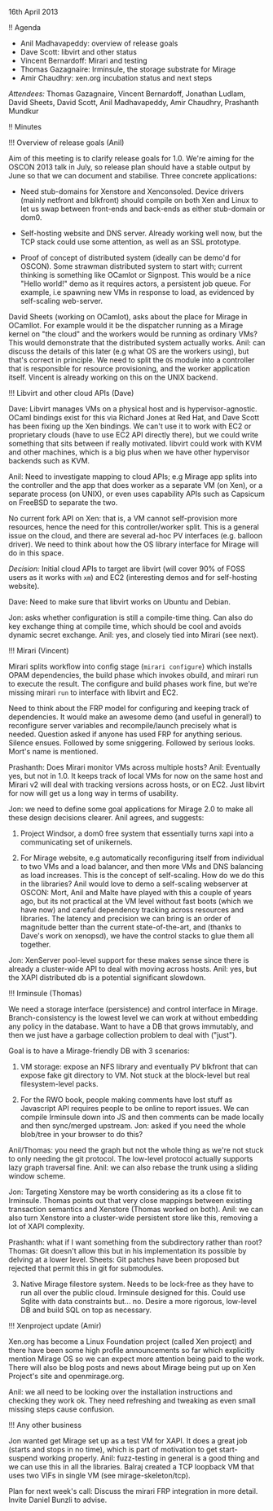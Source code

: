 16th April 2013

!! Agenda

* Anil Madhavapeddy: overview of release goals
* Dave Scott: libvirt and other status
* Vincent Bernardoff: Mirari and testing
* Thomas Gazagnaire: Irminsule, the storage substrate for Mirage
* Amir Chaudhry: xen.org incubation status and next steps

*Attendees:* Thomas Gazagnaire, Vincent Bernardoff, Jonathan Ludlam, David
Sheets, David Scott, Anil Madhavapeddy, Amir Chaudhry, Prashanth Mundkur

!! Minutes

!!! Overview of release goals (Anil)

Aim of this meeting is to clarify release goals for 1.0. We're aiming for the
OSCON 2013 talk in July, so release plan should have a stable output by June 
so that we can document and stabilise.  Three concrete applications:

* Need stub-domains for Xenstore and Xenconsoled.  Device drivers (mainly
netfront and blkfront) should compile on both Xen and Linux to let us
swap between front-ends and back-ends as either stub-domain or dom0.

* Self-hosting website and DNS server. Already working well now, but the
TCP stack could use some attention, as well as an SSL prototype.

* Proof of concept of distributed system (ideally can be demo'd for OSCON).
Some strawman distributed system to start with; current thinking is something
like OCamlot or Signpost.  This would be a nice "Hello world!" demo as it
requires actors, a persistent job queue. For example, i.e spawning new VMs in
response to load, as evidenced by self-scaling web-server.

David Sheets (working on OCamlot), asks about the place for Mirage in OCamllot.
For example would it be the dispatcher running as a Mirage kernel on "the
cloud" and the workers would be running as ordinary VMs? This would demonstrate
that the distributed system actually works. Anil: can discuss the details of
this later (e.g what OS are the workers using), but that's correct in
principle.  We need to split the `OS` module into a controller that is
responsible for resource provisioning, and the worker application itself.
Vincent is already working on this on the UNIX backend.

!!! Libvirt and other cloud APIs (Dave)

Dave: Libvirt manages VMs on a physical host and is hypervisor-agnostic.  OCaml
bindings exist for this via Richard Jones at Red Hat, and Dave Scott has been
fixing up the Xen bindings.  We can't use it to work with EC2 or proprietary
clouds (have to use EC2 API directly there), but we could write something that
sits between if really motivated. libvirt could work with KVM and other
machines, which is a big plus when we have other hypervisor backends such as
KVM.

Anil: Need to investigate mapping to cloud APIs; e.g Mirage app splits into the
controller and the app that does worker as a separate VM (on Xen), or a
separate process (on UNIX), or even uses capability APIs such as Capsicum on
FreeBSD to separate the two.

No current fork API on Xen: that is, a VM cannot self-provision more
resources, hence the need for this controller/worker split.  This is a general
issue on the cloud, and there are several ad-hoc PV interfaces (e.g. balloon
driver).  We need to think about how the OS library interface for Mirage will
do in this space.

*Decision:* Initial cloud APIs to target are libvirt (will cover 90% of FOSS
users as it works with `xm`) and EC2 (interesting demos and for self-hosting
website).

Dave: Need to make sure that libvirt works on Ubuntu and Debian.

Jon: asks whether configuration is still a compile-time thing.  Can also do 
key exchange thing at compile time, which should be cool and avoids dynamic 
secret exchange.  Anil: yes, and closely tied into Mirari (see next).

!!! Mirari (Vincent)

Mirari splits workflow into config stage (`mirari configure`) which installs
OPAM dependencies, the build phase which invokes obuild, and mirari run to
execute the result.  The configure and build phases work fine, but we're
missing mirari `run` to interface with libvirt and EC2.

Need to think about the FRP model for configuring and keeping track of
dependencies.  It would make an awesome demo (and useful in general!) to
reconfigure server variables and recompile/launch precisely what is needed.
Question asked if anyone has used FRP for anything serious.  Silence ensues.
Followed by some sniggering. Followed by serious looks.  Mort's name is mentioned.

Prashanth: Does Mirari monitor VMs across multiple hosts? 
Anil: Eventually yes, but not in 1.0. It keeps track of local VMs for now on
the same host and Mirari v2 will deal with tracking versions 
across hosts, or on EC2.  Just libvirt for now will get us a long way in
terms of usability.

Jon: we need to define some goal applications for Mirage 2.0 to make all these
design decisions clearer.  Anil agrees, and suggests:

1. Project Windsor, a dom0 free system that essentially turns xapi into a
communicating set of unikernels.

2. For Mirage website, e.g automatically reconfiguring itself from 
individual to two VMs and a load balancer, and then more VMs and DNS 
balancing as load increases.  This is the concept of self-scaling.   How do 
we do this in the libraries?  Anil would love to demo a self-scaling webserver at 
OSCON: Mort, Anil and Malte have played with this a couple of years ago, but its
not practical at the VM level without fast boots (which we have now) and careful
dependency tracking across resources and libraries.
The latency and precision we can bring is an order of magnitude better than the
current state-of-the-art, and (thanks to Dave's work on xenopsd), we have the control
stacks to glue them all together.

Jon: XenServer pool-level support for these makes sense since there is already
a cluster-wide API to deal with moving across hosts.
Anil: yes, but the XAPI distributed db is a potential significant slowdown.

!!! Irminsule (Thomas)

We need a storage interface (persistence) and control interface in Mirage.  
Branch-consistency is the lowest level we can work at without embedding
any policy in the database.  Want to have a DB that grows immutably, and then we just have a 
garbage collection problem to deal with ("just").

Goal is to have a Mirage-friendly DB with 3 scenarios:

1. VM storage:  expose an NFS library and eventually PV blkfront that can
expose fake git directory to VM.  Not stuck at the block-level but real
filesystem-level packs.

2. For the RWO book, people making comments have lost stuff as Javascript
API requires people to be online to report issues.
We can compile Irminsule down into JS and then comments can be made 
locally and then sync/merged upstream.  Jon: asked if you need the whole 
blob/tree in your browser to do this?

Anil/Thomas: you need the graph but not the whole thing as we're not stuck to
only needing the git protocol. The low-level protocol actually supports lazy
graph traversal fine.  Anil: we can also rebase the trunk using a sliding
window scheme.

Jon: Targeting Xenstore may be worth considering as its a close fit to
Irminsule. Thomas points out that very close mappings between existing
transaction semantics and Xenstore (Thomas worked on both).  Anil: we can
also turn Xenstore into a cluster-wide persistent store like this, removing
a lot of XAPI complexity.

Prashanth: what if I want something from the subdirectory rather than root? 
Thomas: Git doesn't allow this but in his implementation its possible by
delving at a lower level. Sheets: Git patches have been proposed but
rejected that permit this in git for submodules.

3. Native Mirage filestore system. Needs to be lock-free as they have to run 
all over the public cloud.  Irminsule designed for this.  Could use Sqlite
with data constraints but... no. Desire a more rigorous, low-level DB and
build SQL on top as necessary.

!!! Xenproject update (Amir)

Xen.org has become a Linux Foundation project (called Xen project) and there 
have been some high profile announcements so far which explicitly mention 
Mirage OS so we can expect more attention being paid to the work.  There 
will also be blog posts and news about Mirage being put up on Xen Project's 
site and openmirage.org.

Anil: we all need to be looking over the installation instructions and 
checking they work ok. They need refreshing and tweaking as even small
missing steps cause confusion.

!!! Any other business

Jon wanted get Mirage set up as a test VM for XAPI. It does a great job
(starts and stops in no time), which is part of motivation to get start-
suspend working properly.  Anil: fuzz-testing in general is a 
good thing and we can use this in all the libraries.  Balraj created a
TCP loopback VM that uses two VIFs in single VM (see mirage-skeleton/tcp).

Plan for next week's call: Discuss the mirari FRP integration in more detail.
Invite Daniel Bunzli to advise.
